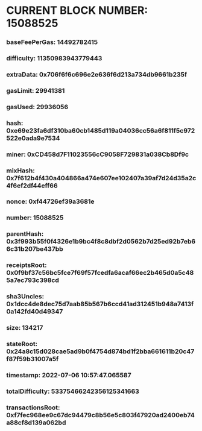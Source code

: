 # CURRENT BLOCK NUMBER: 15088525

### baseFeePerGas: 14492782415
### difficulty: 11350983943779443
### extraData: 0x706f6f6c696e2e636f6d213a734db9661b235f
### gasLimit: 29941381
### gasUsed: 29936056
### hash: 0xe69e23fa6df310ba60cb1485d119a04036cc56a6f811f5c972522e0ada9e7534
### miner: 0xCD458d7F11023556cC9058F729831a038Cb8Df9c
### mixHash: 0x7f612b4f430a404866a474e607ee102407a39af7d24d35a2c4f6ef2df44eff66
### nonce: 0xf44726ef39a3681e
### number: 15088525
### parentHash: 0x3f993b55f0f4326e1b9bc4f8c8dbf2d0562b7d25ed92b7eb66c31b207be437bb
### receiptsRoot: 0x0f9bf37c56bc5fce7f69f57fcedfa6acaf66ec2b465d0a5c485a7ec793c398cd
### sha3Uncles: 0x1dcc4de8dec75d7aab85b567b6ccd41ad312451b948a7413f0a142fd40d49347
### size: 134217
### stateRoot: 0x24a8c15d028cae5ad9b0f4754d874bd1f2bba661611b20c47f87f59b31007a5f
### timestamp: 2022-07-06 10:57:47.065587
### totalDifficulty: 53375466242356125341663
### transactionsRoot: 0xf7fec968ee9c67dc94479c8b56e5c803f47920ad2400eb74a88cf8d139a062bd

